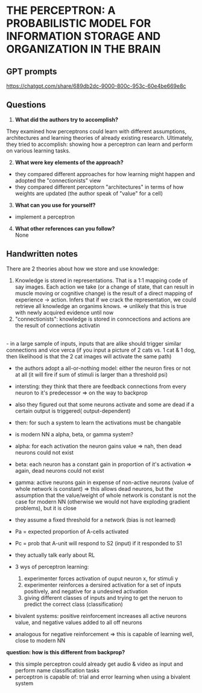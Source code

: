 # THE PERCEPTRON: A PROBABILISTIC  MODEL  FOR INFORMATION STORAGE AND  ORGANIZATION IN THE BRAIN

## GPT prompts
https://chatgpt.com/share/689db2dc-9000-800c-953c-60e4be669e8c

## Questions

1) **What did the authors try to accomplish?** <br>

They examined how perceptrons could learn with different assumptions, architectures and learning theories of already existing research. Ultimately, they tried to accomplish: showing how a perceptron can learn and perform on various learning tasks.


2) **What were key elements of the approach?** <br>
- they compared different approaches for how learning might happen and adopted the "connectionists" view
- they compared different perceptorn "architectures" in terms of how weights are updated (the author speak of "value" for a cell)  

3) **What can you use for yourself?** <br>
- implement a perceptron


4) **What other references can you follow?** <br>
None

## Handwritten notes

There are 2 theories about how we store and use knowledge:
1) Knowledge is stored in representations. That is a 1:1 mapping code of say images. Each action we take (or a change of state, that can result in muscle moving or cognitive change) is the result of a direct mapping of experience -> action. Infers that if we crack the representation, we could retrieve all knowledge an organims knows.
=> unlikely that this is true with newly acquired evidence until now <br>
2) "connectionists": knowledge is stored in conncections and actions are the result of connections activatin
<br>
- in a large sample of inputs, inputs that are alike should trigger similar connections and vice verca
(if you input a picture of 2 cats vs. 1 cat & 1 dog, then likelihood is that the 2 cat images will activate the same path)

- the authors adopt a all-or-nothing model: either the neuron fires or not at all (it will fire if sum of stimuli is larger than a threshold psi)
- intersting: they think that there are feedback connections from every neuron to it's predecessor => on the way to backprop
- also they figured out that some neurons activate and some are dead if a certain output is triggered( output-dependent)
- then: for such a system to learn the activations must be changable

- is modern NN a alpha, beta, or gamma system?
- alpha: for each activation the neuron gains value
=> nah, then dead neurons could not exist
- beta: each neuron has a constant gain in proportion of it's activation
=> again, dead neurons could not exist
- gamma: active neurons gain in expense of non-active neurons (value of whole network is constant)
=> this allows dead neurons, but the assumption that the value/weight of whole network is constant is not the case for modern NN (otherwise we would not have exploding gradient problems), but it is close

- they assume a fixed threshold for a network (bias is not learned)
- Pa = expected proportion of A-cells activated
- Pc = prob that A-unit will respond to S2 (input) if it responded to S1

- they actually talk early about RL
- 3 wys of perceptron learning:
    1) experimenter forces activation of ouput neuron x, for stimuli y <br>
    2) experimenter reinforces a dersired activation for a set of inputs positively, and negative for a undesired activation <br>
    3) giving different classes of inputs and trying to get the neruon to predict the correct class (classification)

- bivalent systems: positive reinforcement increases all active neurons value, and negative values added to all off neurons
- analogous for negative reinforcement
=> this is capable of learning well, close to modern NN

**question: how is this different from backprop?**

- this simple perceptron could already get audio & video as input and perform name classification tasks
- perceptron is capable of: trial and error learning when using a bivalent system

